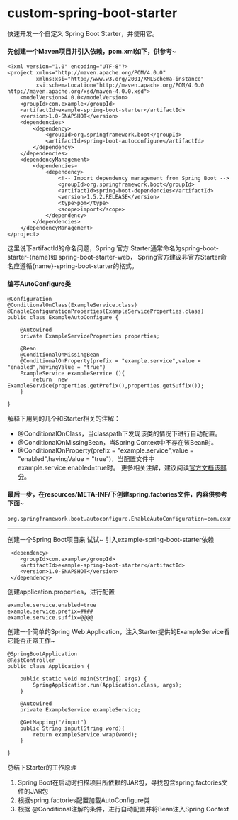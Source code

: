 # custom-spring-boot-starter
快速开发一个自定义 Spring Boot Starter，并使用它。
#### 先创建一个Maven项目并引入依赖，pom.xml如下，供参考~ ####
```
<?xml version="1.0" encoding="UTF-8"?>
<project xmlns="http://maven.apache.org/POM/4.0.0"
         xmlns:xsi="http://www.w3.org/2001/XMLSchema-instance"
         xsi:schemaLocation="http://maven.apache.org/POM/4.0.0 http://maven.apache.org/xsd/maven-4.0.0.xsd">
    <modelVersion>4.0.0</modelVersion>
    <groupId>com.example</groupId>
    <artifactId>example-spring-boot-starter</artifactId>
    <version>1.0-SNAPSHOT</version>
    <dependencies>
        <dependency>
            <groupId>org.springframework.boot</groupId>
            <artifactId>spring-boot-autoconfigure</artifactId>
        </dependency>
    </dependencies>
    <dependencyManagement>
        <dependencies>
            <dependency>
                <!-- Import dependency management from Spring Boot -->
                <groupId>org.springframework.boot</groupId>
                <artifactId>spring-boot-dependencies</artifactId>
                <version>1.5.2.RELEASE</version>
                <type>pom</type>
                <scope>import</scope>
            </dependency>
        </dependencies>
    </dependencyManagement>
</project>
```
这里说下artifactId的命名问题，Spring 官方 Starter通常命名为spring-boot-starter-{name}如 spring-boot-starter-web， Spring官方建议非官方Starter命名应遵循{name}-spring-boot-starter的格式。
#### 编写AutoConfigure类 ####
```
@Configuration
@ConditionalOnClass(ExampleService.class)
@EnableConfigurationProperties(ExampleServiceProperties.class)
public class ExampleAutoConfigure {

    @Autowired
    private ExampleServiceProperties properties;

    @Bean
    @ConditionalOnMissingBean
    @ConditionalOnProperty(prefix = "example.service",value = "enabled",havingValue = "true")
    ExampleService exampleService (){
        return  new ExampleService(properties.getPrefix(),properties.getSuffix());
    }

}
```
解释下用到的几个和Starter相关的注解：
- @ConditionalOnClass，当classpath下发现该类的情况下进行自动配置。
- @ConditionalOnMissingBean，当Spring Context中不存在该Bean时。
- @ConditionalOnProperty(prefix = "example.service",value = "enabled",havingValue = "true")，当配置文件中example.service.enabled=true时。
更多相关注解，建议阅读[官方文档该部分](https://docs.spring.io/spring-boot/docs/1.5.2.RELEASE/reference/htmlsingle/#boot-features-bean-conditions)。
#### 最后一步，在resources/META-INF/下创建spring.factories文件，内容供参考下面~ ####
```
org.springframework.boot.autoconfigure.EnableAutoConfiguration=com.example.autocinfigure.ExampleAutoConfigure
```
_______________________________________
创建一个Spring Boot项目来 试试~
引入example-spring-boot-starter依赖
```
 <dependency>
    <groupId>com.example</groupId>
    <artifactId>example-spring-boot-starter</artifactId>
    <version>1.0-SNAPSHOT</version>
 </dependency>
 ```
创建application.properties，进行配置
```
example.service.enabled=true
example.service.prefix=####
example.service.suffix=@@@@
```
创建一个简单的Spring Web Application，注入Starter提供的ExampleService看它能否正常工作~
```
@SpringBootApplication
@RestController
public class Application {

    public static void main(String[] args) {
        SpringApplication.run(Application.class, args);
    }

    @Autowired
    private ExampleService exampleService;

    @GetMapping("/input")
    public String input(String word){
        return exampleService.wrap(word);
    }

}
```
总结下Starter的工作原理
1. Spring Boot在启动时扫描项目所依赖的JAR包，寻找包含spring.factories文件的JAR包
2. 根据spring.factories配置加载AutoConfigure类
3. 根据 @Conditional注解的条件，进行自动配置并将Bean注入Spring Context